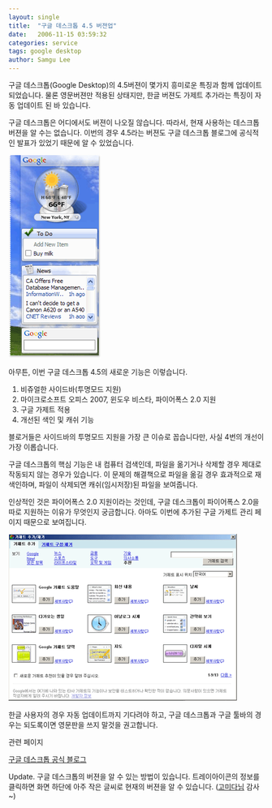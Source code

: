 ```yaml
---
layout: single
title:  "구글 데스크톱 4.5 버젼업"
date:   2006-11-15 03:59:32
categories: service
tags: google desktop
author: Samgu Lee
---
```

구글 데스크톱(Google Desktop)의 4.5버젼이 몇가지 흥미로운 특징과 함께 업데이트 되었습니다. 물론 영문버젼만 적용된 상태지만, 한글 버젼도 가제트 추가라는 특징이 자동 업데이트 된 바 있습니다.

구글 데스크톱은 어디에서도 버젼이 나오질 않습니다. 따라서, 현재 사용하는 데스크톱 버젼을 알 수는 없습니다. 이번의 경우 4.5라는 버젼도 구글 데스크톱 블로그에 공식적인 발표가 있었기 때문에 알 수 있었습니다.

![Google Desktop](/assets/sidebar_refresh.gif)

아무튼, 이번 구글 데스크톱 4.5의 새로운 기능은 이렇습니다.

1. 비쥬얼한 사이드바(투명모드 지원)
2. 마이크로소프트 오피스 2007, 윈도우 비스타, 파이어폭스 2.0 지원
3. 구글 가제트 적용
4. 개선된 색인 및 캐쉬 기능

블로거들은 사이드바의 투명모드 지원을 가장 큰 이슈로 꼽습니다만, 사실 4번의 개선이 가장 이롭습니다.

구글 데스크톱의 핵심 기능은 내 컴퓨터 검색인데, 파일을 옮기거나 삭제할 경우 제대로 작동되지 않는 경우가 있습니다. 이 문제의 해결책으로 파일을 옮길 경우 효과적으로 재색인하며, 파일이 삭제되면 캐쉬(임시저장)된 파일을 보여줍니다.

인상적인 것은 파이어폭스 2.0 지원이라는 것인데, 구글 데스크톱이 파이어폭스 2.0을 따로 지원하는 이유가 무엇인지 궁금합니다. 아마도 이번에 추가된 구글 가제트 관리 페이지 때문으로 보여집니다.

![Google Gadget Configuration](/assets/gadget_add_del.gif)

한글 사용자의 경우 자동 업데이트까지 기다려야 하고, 구글 데스크톱과 구글 툴바의 경우는 되도록이면 영문판을 쓰지 말것을 권고합니다.

관련 페이지

[구글 데스크톱 공식 블로그](http://googledesktop.blogspot.com/2006/11/check-out-new-sidebar.html)

Update. 구글 데스크톱의 버젼을 알 수 있는 방법이 있습니다. 트레이아이콘의 정보를 클릭하면 화면 하단에 아주 작은 글씨로 현재의 버젼을 알 수 있습니다. ([고미다님](http://tinyed.com/) 감사~)

